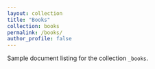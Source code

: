 ```yaml
---
layout: collection
title: "Books"
collection: books
permalink: /books/
author_profile: false
---
```


Sample document listing for the collection `_books`.